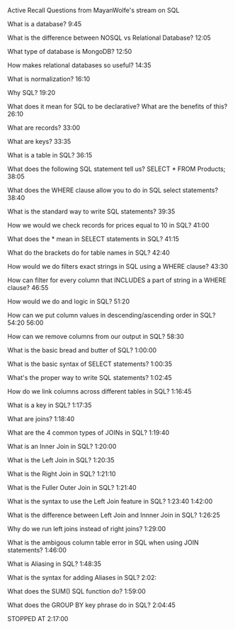 Active Recall Questions from MayanWolfe's stream on SQL

What is a database?
9:45

What is the difference between NOSQL vs Relational Database?
12:05

What type of database is MongoDB?
12:50

How makes relational databases so useful?
14:35

What is normalization?
16:10

Why SQL?
19:20

What does it mean for SQL to be declarative? What are the benefits of this?
26:10

What are records?
33:00

What are keys?
33:35

What is a table in SQL?
36:15

What does the following SQL statement tell us? SELECT * FROM Products;
38:05

What does the WHERE clause allow you to do in SQL select statements?
38:40

What is the standard way to write SQL statements?
39:35

How we would we check records for prices equal to 10 in SQL?
41:00

What does the * mean in SELECT statements in SQL?
41:15


What do the brackets do for table names in SQL?
42:40

How would we do filters exact strings in SQL using a WHERE clause?
43:30

How can filter for every column that INCLUDES a part of string in a WHERE clause?
46:55

How would we do and logic in SQL?
51:20

How can we put column values in descending/ascending order in SQL?
54:20
56:00

How can we remove columns from our output in SQL?
58:30

What is the basic bread and butter of SQL?
1:00:00

What is the basic syntax of SELECT statements?
1:00:35

What's the proper way to write SQL statements?
1:02:45

How do we link columns across different tables in SQL?
1:16:45

What is a key in SQL?
1:17:35

What are joins?
1:18:40

What are the 4 common types of JOINs in SQL?
1:19:40

What is an Inner Join in SQL?
1:20:00

What is the Left Join in SQL?
1:20:35

What is the Right Join in SQL?
1:21:10

What is the Fuller Outer Join in SQL?
1:21:40


What is the syntax to use the Left Join feature in SQL?
1:23:40
1:42:00

What is the difference between Left Join and Innner Join in SQL?
1:26:25

Why do we run left joins instead of right joins?
1:29:00

What is the ambigous column table error in SQL when using JOIN statements?
1:46:00

What is Aliasing in SQL?
1:48:35

What is the syntax for adding Aliases in SQL?
2:02:

What does the SUM() SQL function do?
1:59:00

What does the GROUP BY key phrase do in SQL?
2:04:45

STOPPED AT 2:17:00



